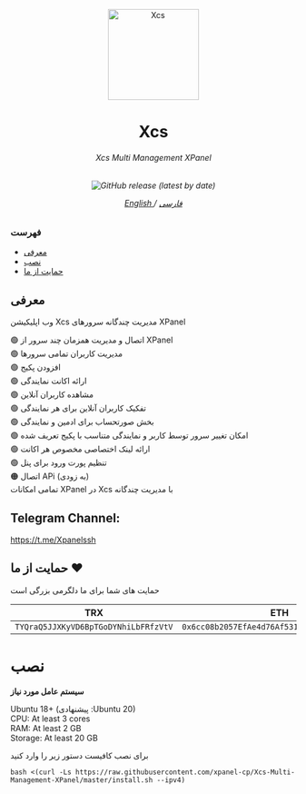 <p align="center">
<picture>
<img width="160" height="160"  alt="Xcs" src="https://raw.githubusercontent.com/xpanel-cp/Xcs-Multi-Management-XPanel/master/xcslogo.png">
</picture>
  </p> 
<h1 align="center"/>Xcs</h1>
<h6 align="center">Xcs Multi Management XPanel<h6>
<p align="center">
<img alt="GitHub release (latest by date)" src="https://img.shields.io/github/v/release/xpanel-cp/Xcs-Multi-Management-XPanel">
</p>
 
<p align="center">
	<a href="./EN-README.md">
	English
	</a>
	/
	<a href="./README.md">
	فارسی
	</a>
</p>


### فهرست
- [معرفی](#معرفی)<br>
- [نصب](#نصب) <br>
- [حمایت از ما](#حمایت-از-ما-hearts)<br>
 
## معرفی <br>
وب اپلیکیشن Xcs مدیریت چندگانه سرورهای XPanel

:green_circle: اتصال و مدیریت همزمان چند سرور از XPanel <br>
:green_circle: مدیریت کاربران تمامی سرورها<br>
:green_circle: افزودن پکیج<br>
:green_circle: ارائه اکانت نمایندگی<br>
:green_circle: مشاهده کاربران آنلاین<br>
:green_circle: تفکیک کاربران آنلاین برای هر نمایندگی<br>
:green_circle: بخش صورتحساب برای ادمین و نمایندگی <br>
:green_circle: امکان تغییر سرور توسط کاربر و نمایندگی متناسب با پکیج تعریف شده <br>
:green_circle: ارائه لینک اختصاصی مخصوص هر اکانت <br>
:green_circle: تنظیم پورت ورود برای پنل<br>
:orange_circle: اتصال APi (به زودی)<br>
تمامی امکانات XPanel  در Xcs با مدیریت چندگانه
## Telegram Channel:
https://t.me/Xpanelssh

## حمایت از ما :hearts:
حمایت های شما برای ما دلگرمی بزرگی است<br> 
<p align="left">
	
|                    TRX                   |                       ETH                         |                    Litecoin                       |
| ---------------------------------------- |:-------------------------------------------------:| -------------------------------------------------:|
| ```TYQraQ5JJXKyVD6BpTGoDYNhiLbFRfzVtV``` |  ```0x6cc08b2057EfAe4d76Af531e145DeEd4B73c9D7e``` | ```ltc1q6gq4espx74lp6jvhmr0jmxlu4al0uwemmzwdv4``` |	

</p>	

# نصب


**سیستم عامل مورد نیاز**

Ubuntu 18+ (پیشنهادی :Ubuntu 20)<br>
CPU: At least 3 cores<br>
RAM: At least 2 GB<br>
Storage: At least 20 GB<br> 

برای نصب کافیست دستور زیر را وارد کنید<br>
```
bash <(curl -Ls https://raw.githubusercontent.com/xpanel-cp/Xcs-Multi-Management-XPanel/master/install.sh --ipv4)
```
<br>
<br>
